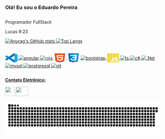 ### Olá! Eu sou o  Eduardo Pereira
##
<p>Programador FullStack</p>
<p>Lucas 9:23</p> 
 <div>
  <a href="https://github.com/Eduardo007-lang">

 ![Anurag's GitHub stats](https://github-readme-stats.vercel.app/api?username=Eduardo007-lang&show_icons=true&theme=transparent)
 ![Top Langs](https://github-readme-stats.vercel.app/api/top-langs/?username=Eduardo007-lang&layout=compact)
</div>
 
</div>

  <div style="display: inline_block"><br>
   <img align="center" alt="vscode" height="30" width="40" src="https://raw.githubusercontent.com/devicons/devicon/9f4f5cdb393299a81125eb5127929ea7bfe42889/icons/vscode/vscode-original.svg">
   <img align="center" alt="angular" height="30" width="40" src="https://cdn.jsdelivr.net/gh/devicons/devicon@latest/icons/angular/angular-original.svg" />
   <img align="center" alt="rxjs" height="30" width="40" src="https://cdn.jsdelivr.net/gh/devicons/devicon@latest/icons/ngrx/ngrx-original.svg" />        
   <img align="center" alt="HTML" height="30" width="40" src="https://raw.githubusercontent.com/devicons/devicon/master/icons/html5/html5-original.svg">
   <img align="center" alt="CSS" height="30" width="40" src="https://raw.githubusercontent.com/devicons/devicon/master/icons/css3/css3-original.svg">
   <img align="center" alt="bootstrap" height="30" width="40" src="https://cdn.jsdelivr.net/gh/devicons/devicon/icons/bootstrap/bootstrap-original.svg">
   <img align="center" alt="Js" height="30" width="40" src="https://raw.githubusercontent.com/devicons/devicon/master/icons/javascript/javascript-plain.svg">
   <img align="center" alt="ts" height="30" width="40" src="https://cdn.jsdelivr.net/gh/devicons/devicon/icons/typescript/typescript-original.svg" />
   <img align="center" alt="c#" height="30" width="40" src="https://cdn.jsdelivr.net/gh/devicons/devicon@latest/icons/csharp/csharp-original.svg" />
   <img align="center" alt=".Net" height="40" width="50" src="https://cdn.jsdelivr.net/gh/devicons/devicon@latest/icons/dotnetcore/dotnetcore-original.svg"  />
   <img align="center" alt="mysql" height="50" width="60" src="https://cdn.jsdelivr.net/gh/devicons/devicon/icons/mysql/mysql-original-wordmark.svg">
   <img align="center" alt="postgresql" height="50" width="60" src="https://cdn.jsdelivr.net/gh/devicons/devicon/icons/postgresql/postgresql-original-wordmark.svg">
   <img align="center" alt="git" height="50" width="60" src="https://cdn.jsdelivr.net/gh/devicons/devicon/icons/git/git-original-wordmark.svg">
</div>
  
 ##

  <div>
   <p><strong>Contato Eletrônico: </strong><p>
    <a href="mailto:eduardo.ads2018@gmail.com" target="_blank"><img  height="30" width="30" src="https://img.icons8.com/color/512/gmail-new.png"></a> 
   <a href="https://www.linkedin.com/in/eduardo-pereira-silva-9b4976160/"target="_blank"><img height="30" width="40"  src="https://cdn.jsdelivr.net/gh/devicons/devicon/icons/linkedin/linkedin-original.svg"></a>
 
  ![Snake animation](https://github.com/Eduardo007-lang/Eduardo007-lang/blob/output/github-contribution-grid-snake.svg)
  </div>

  <javascript src="api/top-langs?username=Eduardo007-lang" ></javascript>


